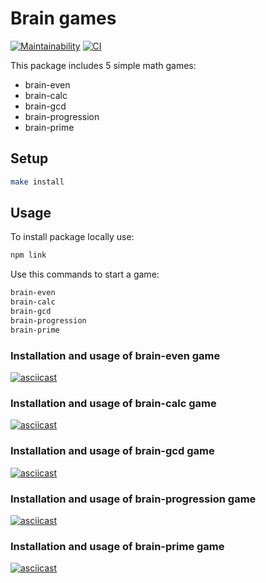 # Brain games

[![Maintainability](https://api.codeclimate.com/v1/badges/bb61fc786e7a1be2f9f4/maintainability)](https://codeclimate.com/github/AlexCarp/frontend-project-lvl1/maintainability)
[![CI](https://github.com/AlexCarp/frontend-project-lvl1/workflows/CI/badge.svg)](https://github.com/AlexCarp/frontend-project-lvl1/actions?query=workflow%3ACI)

This package includes 5 simple math games:
* brain-even
* brain-calc
* brain-gcd
* brain-progression
* brain-prime

## Setup

```sh
make install
```

## Usage

To install package locally use:

```sh
npm link
```

Use this commands to start a game:

```sh
brain-even
brain-calc
brain-gcd
brain-progression
brain-prime
```

### Installation and usage of brain-even game
[![asciicast](https://asciinema.org/a/T1MOLK4MNs6CQQSbijrbe6I3W.svg)](https://asciinema.org/a/T1MOLK4MNs6CQQSbijrbe6I3W)

### Installation and usage of brain-calc game
[![asciicast](https://asciinema.org/a/xtY6tZuWAQ7A9yLAyPq6SMRes.svg)](https://asciinema.org/a/xtY6tZuWAQ7A9yLAyPq6SMRes)

### Installation and usage of brain-gcd game
[![asciicast](https://asciinema.org/a/Y1hLr3jHHUGjyS44zSfARSDY5.svg)](https://asciinema.org/a/Y1hLr3jHHUGjyS44zSfARSDY5)

### Installation and usage of brain-progression game
[![asciicast](https://asciinema.org/a/pIrq9kdRHFxPJl8hU1bSDp8oo.svg)](https://asciinema.org/a/pIrq9kdRHFxPJl8hU1bSDp8oo)

### Installation and usage of brain-prime game
[![asciicast](https://asciinema.org/a/RkjcdcPsWuD8DyYpavdesz26n.svg)](https://asciinema.org/a/RkjcdcPsWuD8DyYpavdesz26n)

